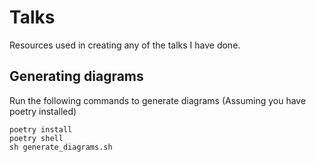 # Talks
Resources used in creating any of the talks I have done.

## Generating diagrams
Run the following commands to generate diagrams (Assuming you have poetry installed)
```
poetry install
poetry shell
sh generate_diagrams.sh
```
